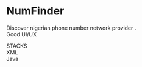 # NumFinder
Discover nigerian phone number network provider . <br>Good UI/UX

STACKS<br>
XML<br>
Java<br>


